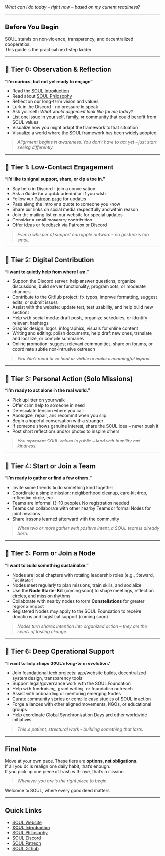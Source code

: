*What can I do today – right now – based on my current readiness?*

---

## Before You Begin

SOUL stands on non‑violence, transparency, and decentralized cooperation.  
This guide is the practical next‑step ladder.

---

## 🔹 Tier 0: Observation & Reflection

**“I’m curious, but not yet ready to engage”**

- Read the [SOUL Introduction](https://societyofunifiedlife.github.io/SOUL-Website/about/introduction.html)
- Read about [SOUL Philosophy](https://societyofunifiedlife.github.io/SOUL-Website/about/philosophy.html)
- Reflect on our long-term vision and values  
- Lurk in the Discord – no pressure to speak  
- Ask yourself: *What would alignment look like for me today?*  
- List one issue in your self, family, or community that could benefit from SOUL values  
- Visualize how you might adapt the framework to that situation  
- Visualize a world where the SOUL framework has been widely adopted  

> *Alignment begins in awareness. You don’t have to act yet – just start seeing differently.*

---

## 🔹 Tier 1: Low‑Contact Engagement

**“I’d like to signal support, share, or dip a toe in.”**

- Say hello in Discord – join a conversation  
- Ask a Guide for a quick orientation if you wish  
- Follow our [Patreon page](https://www.patreon.com/SocietyofUnifiedLife) for updates  
- Pass along the intro or a quote to someone you know  
- Share our links on social media respectfully and within reason  
- Join the mailing list on our website for special updates  
- Consider a small monetary contribution  
- Offer ideas or feedback via Patreon or Discord  

> *Even a whisper of support can ripple outward – no gesture is too small.*

---

## 🔹 Tier 2: Digital Contribution

**“I want to quietly help from where I am.”**

- Support the Discord server: help answer questions, organize discussions, build server functionality, program bots, or moderate channels  
- Contribute to the GitHub project: fix typos, improve formatting, suggest edits, or submit issues  
- Assist with the website: update text, test usability, and help build new sections  
- Help with social media: draft posts, organize schedules, or identify relevant hashtags  
- Graphic design: logos, infographics, visuals for online content  
- Writing and editing: polish documents, help draft new ones, translate and localize, or compile summaries  
- Online promotion: suggest relevant communities, share on forums, or coordinate subtle non-intrusive outreach  

> *You don’t need to be loud or visible to make a meaningful impact.*

---

## 🔹 Tier 3: Personal Action (Solo Missions)

**“I’m ready to act alone in the real world.”**

- Pick up litter on your walk  
- Offer calm help to someone in need  
- De‑escalate tension where you can  
- Apologize, repair, and recommit when you slip  
- Begin a hopeful conversation with a stranger  
- If someone shows genuine interest, share the SOUL idea – never push it  
- Post short reflections and/or photos to inspire others  

> *You represent SOUL values in public – lead with humility and kindness.*

---

## 🔹 Tier 4: Start or Join a Team

**“I’m ready to gather or find a few others.”**

- Invite some friends to do something kind together  
- Coordinate a simple mission: neighborhood cleanup, care‑kit drop, reflection circle, etc  
- Teams are informal (2–10 people). No registration needed  
- Teams can collaborate with other nearby Teams or formal Nodes for joint missions  
- Share lessons learned afterward with the community  

> *When two or more gather with positive intent, a SOUL team is already born.*

---

## 🔹 Tier 5: Form or Join a Node

**“I want to build something sustainable.”**

- Nodes are local chapters with rotating leadership roles (e.g., Steward, Facilitator)  
- Nodes meet regularly to plan missions, train skills, and socialize  
- Use the **Node Starter Kit** (coming soon) to shape meetings, reflection circles, and mission rhythms  
- Collaborate with nearby nodes to form **Constellations** for greater regional impact  
- Registered Nodes may apply to the SOUL Foundation to receive donations and logistical support (coming soon)  

> *Nodes turn shared intention into organized action – they are the seeds of lasting change.*

---

## 🔹 Tier 6: Deep Operational Support

**“I want to help shape SOUL’s long‑term evolution.”**

- Join foundational tech projects: app/website builds, decentralized system design, transparency tools  
- Support legal/governance work with the SOUL Foundation  
- Help with fundraising, grant writing, or foundation outreach  
- Assist with onboarding or mentoring emerging Nodes  
- Curate community stories or compile case studies of SOUL in action  
- Forge alliances with other aligned movements, NGOs, or educational groups  
- Help coordinate Global Synchronization Days and other worldwide initiatives  

> *This is patient, structural work – building something that lasts.*

---

## Final Note

Move at your own pace. These tiers are **options, not obligations**.  
If all you do is realign one daily habit, that’s enough.  
If you pick up one piece of trash with love, that’s a mission.

> *Wherever you are is the right place to begin.*

Welcome to SOUL, where every good deed matters.

---

## Quick Links

- [SOUL Website](https://societyofunifiedlife.github.io/SOUL-Website/)  
- [SOUL Introduction](https://societyofunifiedlife.github.io/SOUL-Website/about/introduction.html)  
- [SOUL Philosophy](https://societyofunifiedlife.github.io/SOUL-Website/about/philosophy.html)  
- [SOUL Discord](https://discord.gg/q7fjhCwk)
- [SOUL Patreon](https://patreon.com/SocietyofUnifiedLife)
- [SOUL Github](https://github.com/SocietyOfUnifiedLife)

